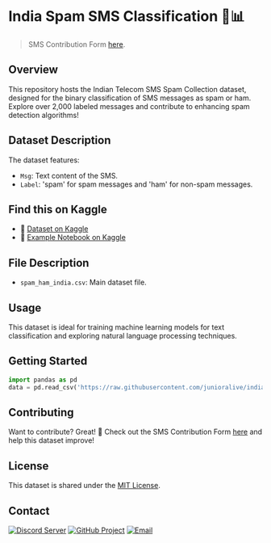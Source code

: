 # India Spam SMS Classification 📱📊

>SMS Contribution Form [here](https://forms.gle/uLo5QWKtzqguKE2Y7).

## Overview
This repository hosts the Indian Telecom SMS Spam Collection dataset, designed for the binary classification of SMS messages as spam or ham. Explore over 2,000 labeled messages and contribute to enhancing spam detection algorithms!

## Dataset Description
The dataset features:
- `Msg`: Text content of the SMS.
- `Label`: 'spam' for spam messages and 'ham' for non-spam messages.

## Find this on Kaggle
- 📂 [Dataset on Kaggle](https://www.kaggle.com/datasets/junioralive/india-spam-sms-classification)
- 📝 [Example Notebook on Kaggle](https://www.kaggle.com/code/junioralive/spam-sms-classification-india)

## File Description
- `spam_ham_india.csv`: Main dataset file.

## Usage
This dataset is ideal for training machine learning models for text classification and exploring natural language processing techniques.

## Getting Started
```python
import pandas as pd
data = pd.read_csv('https://raw.githubusercontent.com/junioralive/india-spam-sms-classification/main/dataset/spam_ham_india.csv')
```

## Contributing
Want to contribute? Great! 🌟 Check out the SMS Contribution Form [here](https://forms.gle/uLo5QWKtzqguKE2Y7) and help this dataset improve!

## License
This dataset is shared under the [MIT License](LICENSE).

## Contact

[![Discord Server](https://img.shields.io/badge/Discord-7289DA?style=for-the-badge&logo=discord&logoColor=white)](https://discord.gg/cwDTVKyKJz)
[![GitHub Project](https://img.shields.io/badge/GitHub-181717?style=for-the-badge&logo=github&logoColor=white)](https://github.com/junioralive/box-stream)
[![Email](https://img.shields.io/badge/Email-D44638?style=for-the-badge&logo=gmail&logoColor=white)](mailto:support@junioralive.in)
